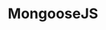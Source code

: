 ---
codehost: https://github.com/Automattic/mongoose
logohandle: mongoosejs
sort: mongoosejs
title: MongooseJS
twitter: https://x.com/mongoosejs
website: https://mongoosejs.com/
---
